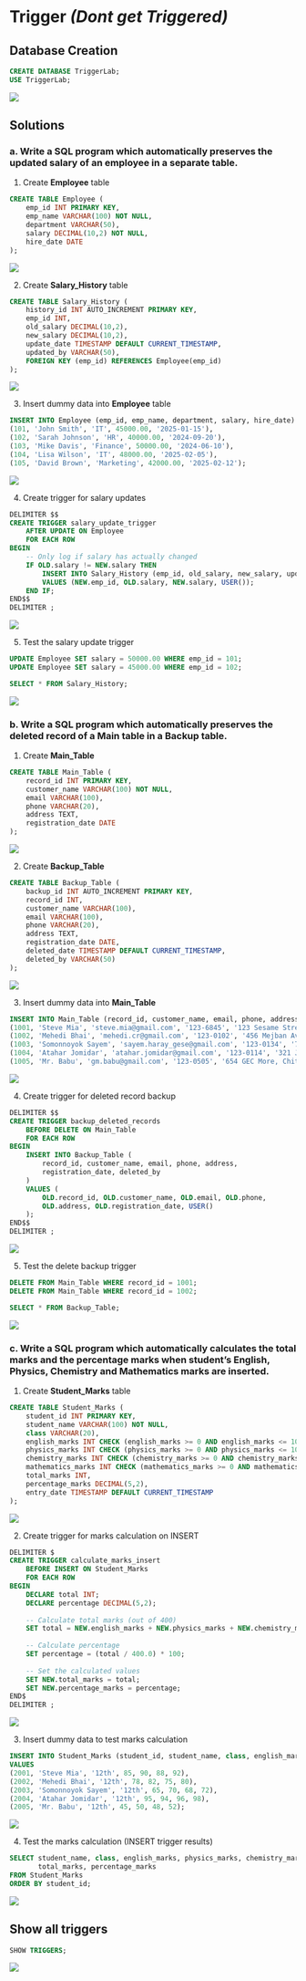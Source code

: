 # Trigger *(Dont get Triggered)*

## Database Creation
```sql
CREATE DATABASE TriggerLab;
USE TriggerLab;
```
![](./screenshots/2.1.png)

## Solutions

### **a.**	Write a SQL program which automatically preserves the updated salary of an employee in a separate table.

1. Create **Employee** table
```sql
CREATE TABLE Employee (
    emp_id INT PRIMARY KEY,
    emp_name VARCHAR(100) NOT NULL,
    department VARCHAR(50),
    salary DECIMAL(10,2) NOT NULL,
    hire_date DATE
);
```
![](./screenshots/2.2.png)

2. Create **Salary_History** table
```sql
CREATE TABLE Salary_History (
    history_id INT AUTO_INCREMENT PRIMARY KEY,
    emp_id INT,
    old_salary DECIMAL(10,2),
    new_salary DECIMAL(10,2),
    update_date TIMESTAMP DEFAULT CURRENT_TIMESTAMP,
    updated_by VARCHAR(50),
    FOREIGN KEY (emp_id) REFERENCES Employee(emp_id)
);
```
![](./screenshots/2.3.png)

3. Insert dummy data into **Employee** table
```sql
INSERT INTO Employee (emp_id, emp_name, department, salary, hire_date) VALUES
(101, 'John Smith', 'IT', 45000.00, '2025-01-15'),
(102, 'Sarah Johnson', 'HR', 40000.00, '2024-09-20'),
(103, 'Mike Davis', 'Finance', 50000.00, '2024-06-10'),
(104, 'Lisa Wilson', 'IT', 48000.00, '2025-02-05'),
(105, 'David Brown', 'Marketing', 42000.00, '2025-02-12');
```
![](./screenshots/2.4.png)

4. Create trigger for salary updates
```sql
DELIMITER $$
CREATE TRIGGER salary_update_trigger
    AFTER UPDATE ON Employee
    FOR EACH ROW
BEGIN
    -- Only log if salary has actually changed
    IF OLD.salary != NEW.salary THEN
        INSERT INTO Salary_History (emp_id, old_salary, new_salary, updated_by)
        VALUES (NEW.emp_id, OLD.salary, NEW.salary, USER());
    END IF;
END$$
DELIMITER ;
```
![](./screenshots/2.5.png)

5. Test the salary update trigger
```sql
UPDATE Employee SET salary = 50000.00 WHERE emp_id = 101;
UPDATE Employee SET salary = 45000.00 WHERE emp_id = 102;

SELECT * FROM Salary_History;
```
![](./screenshots/2.6.png)

### **b.**	Write a SQL program which automatically preserves the deleted record of a Main table in a Backup table.

1. Create **Main_Table**
```sql
CREATE TABLE Main_Table (
    record_id INT PRIMARY KEY,
    customer_name VARCHAR(100) NOT NULL,
    email VARCHAR(100),
    phone VARCHAR(20),
    address TEXT,
    registration_date DATE
);
```
![](./screenshots/2.7.png)

2. Create **Backup_Table**
```sql
CREATE TABLE Backup_Table (
    backup_id INT AUTO_INCREMENT PRIMARY KEY,
    record_id INT,
    customer_name VARCHAR(100),
    email VARCHAR(100),
    phone VARCHAR(20),
    address TEXT,
    registration_date DATE,
    deleted_date TIMESTAMP DEFAULT CURRENT_TIMESTAMP,
    deleted_by VARCHAR(50)
);
```
![](./screenshots/2.8.png)

3. Insert dummy data into **Main_Table**
```sql
INSERT INTO Main_Table (record_id, customer_name, email, phone, address, registration_date) VALUES
(1001, 'Steve Mia', 'steve.mia@gmail.com', '123-6845', '123 Sesame Street, Chittagong', '2025-01-15'),
(1002, 'Mehedi Bhai', 'mehedi.cr@gmail.com', '123-0102', '456 Mejban Avenue, Chittagong', '2025-02-20'),
(1003, 'Somonnoyok Sayem', 'sayem.haray_gese@gmail.com', '123-0134', '789 New Market, Chittagong', '2025-03-10'),
(1004, 'Atahar Jomidar', 'atahar.jomidar@gmail.com', '123-0114', '321 Jomidar Para, Chittagong', '2025-04-05'),
(1005, 'Mr. Babu', 'gm.babu@gmail.com', '123-0505', '654 GEC More, Chittagong', '2025-05-12');
```
![](./screenshots/2.9.png)

4. Create trigger for deleted record backup
```sql
DELIMITER $$
CREATE TRIGGER backup_deleted_records
    BEFORE DELETE ON Main_Table
    FOR EACH ROW
BEGIN
    INSERT INTO Backup_Table (
        record_id, customer_name, email, phone, address, 
        registration_date, deleted_by
    )
    VALUES (
        OLD.record_id, OLD.customer_name, OLD.email, OLD.phone, 
        OLD.address, OLD.registration_date, USER()
    );
END$$
DELIMITER ;
```
![](./screenshots/2.10.png)

5. Test the delete backup trigger
```sql
DELETE FROM Main_Table WHERE record_id = 1001;
DELETE FROM Main_Table WHERE record_id = 1002;

SELECT * FROM Backup_Table;
```
![](./screenshots/2.11.png)


### **c.**	Write a SQL program which automatically calculates the total marks and the percentage marks when student’s English, Physics, Chemistry and Mathematics marks are inserted.

1. Create **Student_Marks** table
```sql
CREATE TABLE Student_Marks (
    student_id INT PRIMARY KEY,
    student_name VARCHAR(100) NOT NULL,
    class VARCHAR(20),
    english_marks INT CHECK (english_marks >= 0 AND english_marks <= 100),
    physics_marks INT CHECK (physics_marks >= 0 AND physics_marks <= 100),
    chemistry_marks INT CHECK (chemistry_marks >= 0 AND chemistry_marks <= 100),
    mathematics_marks INT CHECK (mathematics_marks >= 0 AND mathematics_marks <= 100),
    total_marks INT,
    percentage_marks DECIMAL(5,2),
    entry_date TIMESTAMP DEFAULT CURRENT_TIMESTAMP
);
```
![](./screenshots/2.12.png)

2. Create trigger for marks calculation on INSERT
```sql
DELIMITER $
CREATE TRIGGER calculate_marks_insert
    BEFORE INSERT ON Student_Marks
    FOR EACH ROW
BEGIN
    DECLARE total INT;
    DECLARE percentage DECIMAL(5,2);
    
    -- Calculate total marks (out of 400)
    SET total = NEW.english_marks + NEW.physics_marks + NEW.chemistry_marks + NEW.mathematics_marks;
    
    -- Calculate percentage
    SET percentage = (total / 400.0) * 100;
    
    -- Set the calculated values
    SET NEW.total_marks = total;
    SET NEW.percentage_marks = percentage;
END$
DELIMITER ;
```
![](./screenshots/2.13.png)


3. Insert dummy data to test marks calculation
```sql
INSERT INTO Student_Marks (student_id, student_name, class, english_marks, physics_marks, chemistry_marks, mathematics_marks)
VALUES 
(2001, 'Steve Mia', '12th', 85, 90, 88, 92),
(2002, 'Mehedi Bhai', '12th', 78, 82, 75, 80),
(2003, 'Somonnoyok Sayem', '12th', 65, 70, 68, 72),
(2004, 'Atahar Jomidar', '12th', 95, 94, 96, 98),
(2005, 'Mr. Babu', '12th', 45, 50, 48, 52);
```
![](./screenshots/2.14.png)

4. Test the marks calculation (INSERT trigger results)
```sql
SELECT student_name, class, english_marks, physics_marks, chemistry_marks, mathematics_marks, 
       total_marks, percentage_marks
FROM Student_Marks
ORDER BY student_id;
```
![](./screenshots/2.15.png)



## Show all triggers
```sql
SHOW TRIGGERS;
```
![](./screenshots/2.16.png)
